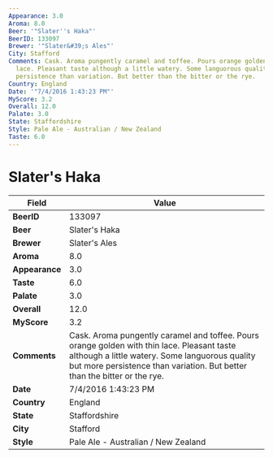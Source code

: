 ```yaml
---
Appearance: 3.0
Aroma: 8.0
Beer: '"Slater''s Haka"'
BeerID: 133097
Brewer: '"Slater&#39;s Ales"'
City: Stafford
Comments: Cask. Aroma pungently caramel and toffee. Pours orange golden with thin
  lace. Pleasant taste although a little watery. Some languorous quality but more
  persistence than variation. But better than the bitter or the rye.
Country: England
Date: '"7/4/2016 1:43:23 PM"'
MyScore: 3.2
Overall: 12.0
Palate: 3.0
State: Staffordshire
Style: Pale Ale - Australian / New Zealand
Taste: 6.0
---
```


# Slater's Haka

| Field         | Value |
|---------------|-------|
| **BeerID** | 133097 |
| **Beer** | Slater's Haka |
| **Brewer** | Slater&#39;s Ales |
| **Aroma** | 8.0 |
| **Appearance** | 3.0 |
| **Taste** | 6.0 |
| **Palate** | 3.0 |
| **Overall** | 12.0 |
| **MyScore** | 3.2 |
| **Comments** | Cask. Aroma pungently caramel and toffee. Pours orange golden with thin lace. Pleasant taste although a little watery. Some languorous quality but more persistence than variation. But better than the bitter or the rye. |
| **Date** | 7/4/2016 1:43:23 PM |
| **Country** | England |
| **State** | Staffordshire |
| **City** | Stafford |
| **Style** | Pale Ale - Australian / New Zealand |
